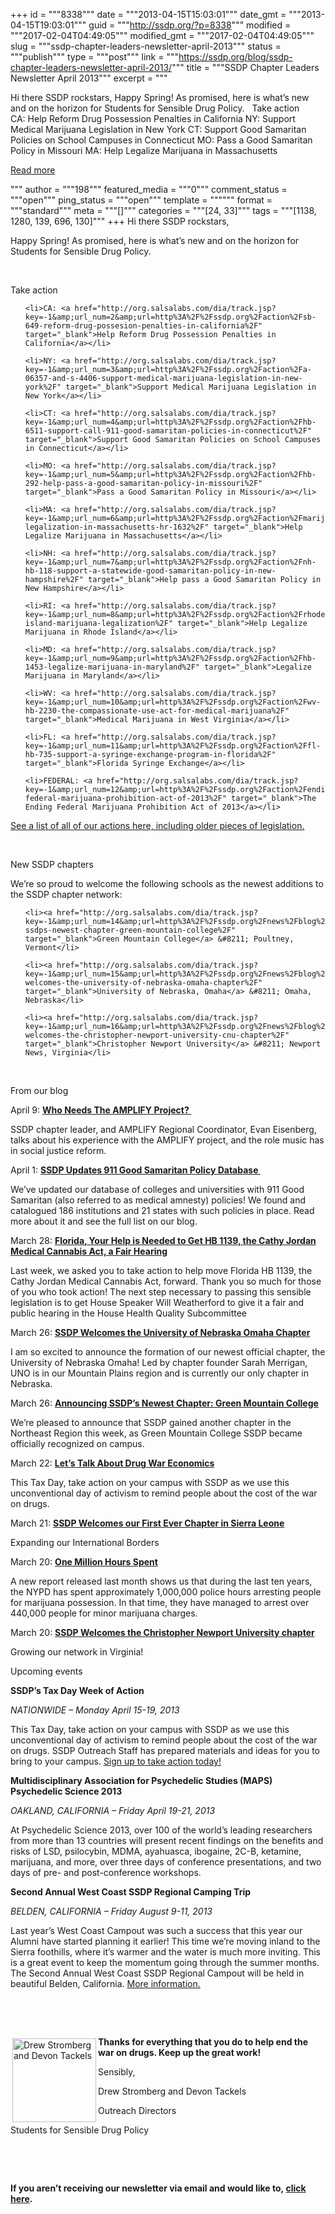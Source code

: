 +++
id = """8338"""
date = """2013-04-15T15:03:01"""
date_gmt = """2013-04-15T19:03:01"""
guid = """http://ssdp.org/?p=8338"""
modified = """2017-02-04T04:49:05"""
modified_gmt = """2017-02-04T04:49:05"""
slug = """ssdp-chapter-leaders-newsletter-april-2013"""
status = """publish"""
type = """post"""
link = """https://ssdp.org/blog/ssdp-chapter-leaders-newsletter-april-2013/"""
title = """SSDP Chapter Leaders Newsletter April 2013"""
excerpt = """<p>Hi there SSDP rockstars, Happy Spring! As promised, here is what&#8217;s new and on the horizon for Students for Sensible Drug Policy. &nbsp; Take action CA: Help Reform Drug Possession Penalties in California NY: Support Medical Marijuana Legislation in New York CT: Support Good Samaritan Policies on School Campuses in Connecticut MO: Pass a Good Samaritan Policy in Missouri MA: Help Legalize Marijuana in Massachusetts</p>
<div class="h10"></div>
<p><a class="more-link2 flat" href="https://ssdp.org/blog/ssdp-chapter-leaders-newsletter-april-2013/">Read more</a></p>
"""
author = """198"""
featured_media = """0"""
comment_status = """open"""
ping_status = """open"""
template = """"""
format = """standard"""
meta = """[]"""
categories = """[24, 33]"""
tags = """[1138, 1280, 139, 696, 130]"""
+++
Hi there SSDP rockstars,



Happy Spring! As promised, here is what&#8217;s new and on the horizon for Students for Sensible Drug Policy.



&nbsp;



Take action

<ul>

	<li>CA: <a href="http://org.salsalabs.com/dia/track.jsp?key=-1&amp;url_num=2&amp;url=http%3A%2F%2Fssdp.org%2Faction%2Fsb-649-reform-drug-possesion-penalties-in-california%2F" target="_blank">Help Reform Drug Possession Penalties in California</a></li>

	<li>NY: <a href="http://org.salsalabs.com/dia/track.jsp?key=-1&amp;url_num=3&amp;url=http%3A%2F%2Fssdp.org%2Faction%2Fa-06357-and-s-4406-support-medical-marijuana-legislation-in-new-york%2F" target="_blank">Support Medical Marijuana Legislation in New York</a></li>

	<li>CT: <a href="http://org.salsalabs.com/dia/track.jsp?key=-1&amp;url_num=4&amp;url=http%3A%2F%2Fssdp.org%2Faction%2Fhb-6511-support-call-911-good-samaritan-policies-in-connecticut%2F" target="_blank">Support Good Samaritan Policies on School Campuses in Connecticut</a></li>

	<li>MO: <a href="http://org.salsalabs.com/dia/track.jsp?key=-1&amp;url_num=5&amp;url=http%3A%2F%2Fssdp.org%2Faction%2Fhb-292-help-pass-a-good-samaritan-policy-in-missouri%2F" target="_blank">Pass a Good Samaritan Policy in Missouri</a></li>

	<li>MA: <a href="http://org.salsalabs.com/dia/track.jsp?key=-1&amp;url_num=6&amp;url=http%3A%2F%2Fssdp.org%2Faction%2Fmarijuana-legalization-in-massachusetts-hr-1632%2F" target="_blank">Help Legalize Marijuana in Massachusetts</a></li>

	<li>NH: <a href="http://org.salsalabs.com/dia/track.jsp?key=-1&amp;url_num=7&amp;url=http%3A%2F%2Fssdp.org%2Faction%2Fnh-hb-118-support-a-statewide-good-samaritan-policy-in-new-hampshire%2F" target="_blank">Help pass a Good Samaritan Policy in New Hampshire</a></li>

	<li>RI: <a href="http://org.salsalabs.com/dia/track.jsp?key=-1&amp;url_num=8&amp;url=http%3A%2F%2Fssdp.org%2Faction%2Frhode-island-marijuana-legalization%2F" target="_blank">Help Legalize Marijuana in Rhode Island</a></li>

	<li>MD: <a href="http://org.salsalabs.com/dia/track.jsp?key=-1&amp;url_num=9&amp;url=http%3A%2F%2Fssdp.org%2Faction%2Fhb-1453-legalize-marijuana-in-maryland%2F" target="_blank">Legalize Marijuana in Maryland</a></li>

	<li>WV: <a href="http://org.salsalabs.com/dia/track.jsp?key=-1&amp;url_num=10&amp;url=http%3A%2F%2Fssdp.org%2Faction%2Fwv-hb-2230-the-compassionate-use-act-for-medical-marijuana%2F" target="_blank">Medical Marijuana in West Virginia</a></li>

	<li>FL: <a href="http://org.salsalabs.com/dia/track.jsp?key=-1&amp;url_num=11&amp;url=http%3A%2F%2Fssdp.org%2Faction%2Ffl-hb-735-support-a-syringe-exchange-program-in-florida%2F" target="_blank">Florida Syringe Exchange</a></li>

	<li>FEDERAL: <a href="http://org.salsalabs.com/dia/track.jsp?key=-1&amp;url_num=12&amp;url=http%3A%2F%2Fssdp.org%2Faction%2Fending-federal-marijuana-prohibition-act-of-2013%2F" target="_blank">The Ending Federal Marijuana Prohibition Act of 2013</a></li>

</ul>

<a href="http://org.salsalabs.com/dia/track.jsp?key=-1&amp;url_num=13&amp;url=http%3A%2F%2Fssdp.org%2Faction%2Folder-actions%2F" target="_blank">See a list of all of our actions here, including older pieces of legislation.</a>



&nbsp;



New SSDP chapters



We&#8217;re so proud to welcome the following schools as the newest additions to the SSDP chapter network:

<ul>

	<li><a href="http://org.salsalabs.com/dia/track.jsp?key=-1&amp;url_num=14&amp;url=http%3A%2F%2Fssdp.org%2Fnews%2Fblog%2Fannouncing-ssdps-newest-chapter-green-mountain-college%2F" target="_blank">Green Mountain College</a> &#8211; Poultney, Vermont</li>

	<li><a href="http://org.salsalabs.com/dia/track.jsp?key=-1&amp;url_num=15&amp;url=http%3A%2F%2Fssdp.org%2Fnews%2Fblog%2Fssdp-welcomes-the-university-of-nebraska-omaha-chapter%2F" target="_blank">University of Nebraska, Omaha</a> &#8211; Omaha, Nebraska</li>

	<li><a href="http://org.salsalabs.com/dia/track.jsp?key=-1&amp;url_num=16&amp;url=http%3A%2F%2Fssdp.org%2Fnews%2Fblog%2Fssdp-welcomes-the-christopher-newport-university-cnu-chapter%2F" target="_blank">Christopher Newport University</a> &#8211; Newport News, Virginia</li>

</ul>

&nbsp;



From our blog



April 9: <a href="http://org.salsalabs.com/dia/track.jsp?key=-1&amp;url_num=17&amp;url=http%3A%2F%2Fssdp.org%2Fnews%2Fblog%2Fwho-needs-the-amplify-project%2F" target="_blank"><b>Who Needs The AMPLIFY Project? </b></a>

SSDP chapter leader, and AMPLIFY Regional Coordinator, Evan Eisenberg, talks about his experience with the AMPLIFY project, and the role music has in social justice reform.



April 1: <a href="http://org.salsalabs.com/dia/track.jsp?key=-1&amp;url_num=18&amp;url=http%3A%2F%2Fssdp.org%2Fnews%2Fblog%2Fssdp-911-good-samaritan-policy-database-updated%2F" target="_blank"><b>SSDP Updates 911 Good Samaritan Policy Database </b></a>

We’ve updated our database of colleges and universities with 911 Good Samaritan (also referred to as medical amnesty) policies! We found and catalogued 186 institutions and 21 states with such policies in place. Read more about it and see the full list on our blog.



March 28: <a href="http://org.salsalabs.com/dia/track.jsp?key=-1&amp;url_num=19&amp;url=http%3A%2F%2Fssdp.org%2Fnews%2Fblog%2Fflorida-your-help-is-needed-to-get-hb-1139-the-cathy-jordan-medical-cannabis-act-a-fair-hearing%2F" target="_blank"><b>Florida, Your Help is Needed to Get HB 1139, the Cathy Jordan Medical Cannabis Act, a Fair Hearing</b></a>

Last week, we asked you to take action to help move Florida HB 1139, the Cathy Jordan Medical Cannabis Act, forward. Thank you so much for those of you who took action! The next step necessary to passing this sensible legislation is to get House Speaker Will Weatherford to give it a fair and public hearing in the House Health Quality Subcommittee



March 26: <a href="http://org.salsalabs.com/dia/track.jsp?key=-1&amp;url_num=20&amp;url=http%3A%2F%2Fssdp.org%2Fnews%2Fblog%2Fssdp-welcomes-the-university-of-nebraska-omaha-chapter%2F" target="_blank"><b>SSDP Welcomes the University of Nebraska Omaha Chapter</b></a>

I am so excited to announce the formation of our newest official chapter, the University of Nebraska Omaha! Led by chapter founder Sarah Merrigan, UNO is in our Mountain Plains region and is currently our only chapter in Nebraska.



March 26: <a href="http://org.salsalabs.com/dia/track.jsp?key=-1&amp;url_num=21&amp;url=http%3A%2F%2Fssdp.org%2Fnews%2Fblog%2Fannouncing-ssdps-newest-chapter-green-mountain-college%2F" target="_blank"><b>Announcing SSDP’s Newest Chapter: Green Mountain College</b></a>

We’re pleased to announce that SSDP gained another chapter in the Northeast Region this week, as Green Mountain College SSDP became officially recognized on campus.



March 22: <a href="http://org.salsalabs.com/dia/track.jsp?key=-1&amp;url_num=22&amp;url=http%3A%2F%2Fssdp.org%2Fnews%2Fblog%2Flets-talk-about-drug-war-economics%2F" target="_blank"><b>Let’s Talk About Drug War Economics</b></a>

This Tax Day, take action on your campus with SSDP as we use this unconventional day of activism to remind people about the cost of the war on drugs.



March 21: <a href="http://org.salsalabs.com/dia/track.jsp?key=-1&amp;url_num=23&amp;url=http%3A%2F%2Fssdp.org%2Fnews%2Fblog%2Fssdp-welcomes-our-first-ever-chapter-in-sierra-leone%2F" target="_blank"><b>SSDP Welcomes our First Ever Chapter in Sierra Leone</b></a>

Expanding our International Borders



March 20: <a href="http://org.salsalabs.com/dia/track.jsp?key=-1&amp;url_num=24&amp;url=http%3A%2F%2Fssdp.org%2Fnews%2Fblog%2Fone-million-police-hours-spent-on-marijuana-arrests-in-nyc%2F" target="_blank"><b>One Million Hours Spent</b></a>

A new report released last month shows us that during the last ten years, the NYPD has spent approximately 1,000,000 police hours arresting people for marijuana possession. In that time, they have managed to arrest over 440,000 people for minor marijuana charges.



March 20: <a href="http://org.salsalabs.com/dia/track.jsp?key=-1&amp;url_num=25&amp;url=http%3A%2F%2Fssdp.org%2Fnews%2Fblog%2Fssdp-welcomes-the-christopher-newport-university-cnu-chapter%2F" target="_blank"><b>SSDP Welcomes the Christopher Newport University chapter</b></a>

Growing our network in Virginia!



Upcoming events



<b>SSDP’s Tax Day Week of Action </b>

<i>NATIONWIDE &#8211; Monday April 15-19, 2013 </i>

This Tax Day, take action on your campus with SSDP as we use this unconventional day of activism to remind people about the cost of the war on drugs. SSDP Outreach Staff has prepared materials and ideas for you to bring to your campus. <a href="http://org.salsalabs.com/dia/track.jsp?key=-1&amp;url_num=26&amp;url=http%3A%2F%2Fssdp.org%2Fnews%2Fblog%2Flets-talk-about-drug-war-economics%2F" target="_blank">Sign up to take action today!</a>



<b>Multidisciplinary Association for Psychedelic Studies (MAPS) Psychedelic Science 2013</b>

<i>OAKLAND, CALIFORNIA &#8211; Friday April 19-21, 2013 </i>

At Psychedelic Science 2013, over 100 of the world&#8217;s leading researchers from more than 13 countries will present recent findings on the benefits and risks of LSD, psilocybin, MDMA, ayahuasca, ibogaine, 2C-B, ketamine, marijuana, and more, over three days of conference presentations, and two days of pre- and post-conference workshops.



<b>Second Annual West Coast SSDP Regional Camping Trip</b>

<i>BELDEN, CALIFORNIA &#8211; Friday August 9-11, 2013 </i>

Last year’s West Coast Campout was such a success that this year our Alumni have started planning it earlier! This time we’re moving inland to the Sierra foothills, where it’s warmer and the water is much more inviting. This is a great event to keep the momentum going through the summer months. The Second Annual West Coast SSDP Regional Campout will be held in beautiful Belden, California. <a href="http://org.salsalabs.com/dia/track.jsp?key=-1&amp;url_num=27&amp;url=http%3A%2F%2Fssdp.org%2Fevents%2Fsecond-annual-west-coast-ssdp-campout%2F" target="_blank">More information.

</a>



&nbsp;



&nbsp;



<img alt="Drew Stromberg and Devon Tackels" src="http://salsa.democracyinaction.org/o/1259/images/devon-drew-wh-cropped(1).jpg" width="134" height="134" align="left" hspace="3" vspace="3" /><b>Thanks for everything that you do to help end the war on drugs. Keep up the great work!</b>



Sensibly,



Drew Stromberg and Devon Tackels

Outreach Directors

Students for Sensible Drug Policy



&nbsp;



&nbsp;



<strong>If you aren’t receiving our newsletter via email and would like to, <a href="http://ssdp.org/news/newsletters/sign-up/">click here</a>.</strong>
